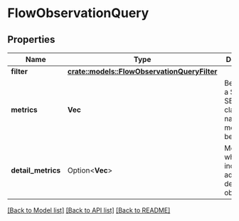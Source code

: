 # FlowObservationQuery

## Properties

Name | Type | Description | Notes
------------ | ------------- | ------------- | -------------
**filter** | [**crate::models::FlowObservationQueryFilter**](FlowObservationQueryFilter.md) |  | 
**metrics** | **Vec<String>** | Behaves like a SQL SELECT clause. Only named metrics will be retrieved. | 
**detail_metrics** | Option<**Vec<String>**> | Metrics for which to include additional detailed observations | [optional]

[[Back to Model list]](../README.md#documentation-for-models) [[Back to API list]](../README.md#documentation-for-api-endpoints) [[Back to README]](../README.md)


